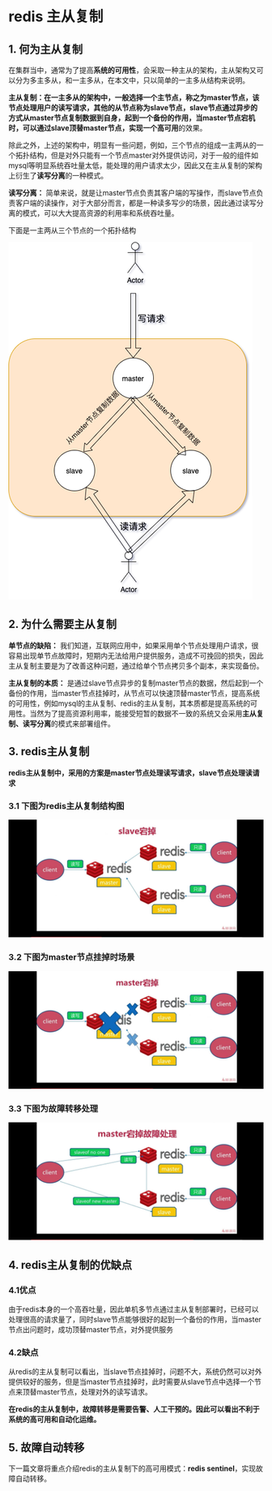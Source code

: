# redis 主从复制

## 1. 何为主从复制

在集群当中，通常为了提高**系统的可用性**，会采取一种主从的架构，主从架构又可以分为多主多从，和一主多从，在本文中，只以简单的一主多从结构来说明。

**主从复制：**在一主多从的架构中，一般选择一个主节点，称之为master节点，该节点处理用户的读写请求，其他的从节点称为slave节点，slave节点通过异步的方式从master节点复制数据到自身，起到一个备份的作用，当master节点宕机时，可以通过slave顶替master节点，实现一个**高可用**的效果。

除此之外，上述的架构中，明显有一些问题，例如，三个节点的组成一主两从的一个拓扑结构，但是对外只能有一个节点master对外提供访问，对于一般的组件如mysql等明显系统吞吐量太低，能处理的用户请求太少，因此又在主从复制的架构上衍生了**读写分离**的一种模式。

**读写分离：** 简单来说，就是让master节点负责其客户端的写操作，而slave节点负责客户端的读操作，对于大部分而言，都是一种读多写少的场景，因此通过读写分离的模式，可以大大提高资源的利用率和系统吞吐量。

下面是一主两从三个节点的一个拓扑结构

![主从复制拓扑结构.png](./主从复制拓扑结构.png)


## 2. 为什么需要主从复制

**单节点的缺陷：** 我们知道，互联网应用中，如果采用单个节点处理用户请求，很容易出现单节点故障时，短期内无法给用户提供服务，造成不可挽回的损失，因此主从复制主要是为了改善这种问题，通过给单个节点拷贝多个副本，来实现备份。

**主从复制的本质：**
	是通过slave节点异步的复制master节点的数据，然后起到一个备份的作用，当master节点挂掉时，从节点可以快速顶替master节点，提高系统的可用性，例如mysql的主从复制、redis的主从复制，其本质都是提高系统的可用性。当然为了提高资源利用率，能接受短暂的数据不一致的系统又会采用**主从复制、读写分离**的模式来部署组件。



## 3. redis主从复制

**redis主从复制中，采用的方案是master节点处理读写请求，slave节点处理读请求**

### 3.1 下图为redis主从复制结构图
![](./slave_down.jpeg)
### 3.2 下图为master节点挂掉时场景
![](./master_down.jpeg)
### 3.3 下图为故障转移处理
![](./change_master.jpeg)


## 4. redis主从复制的优缺点

### 4.1优点

由于redis本身的一个高吞吐量，因此单机多节点通过主从复制部署时，已经可以处理很高的请求量了，同时slave节点能够很好的起到一个备份的作用，当master节点出问题时，成功顶替master节点，对外提供服务

### 4.2缺点

从redis的主从复制可以看出，当slave节点挂掉时，问题不大，系统仍然可以对外提供较好的服务，但是当master节点挂掉时，此时需要从slave节点中选择一个节点来顶替master节点，处理对外的读写请求。

**在redis的主从复制中，故障转移是需要告警、人工干预的。因此可以看出不利于系统的高可用和自动化运维。**

## 5. 故障自动转移

下一篇文章将重点介绍redis的主从复制下的高可用模式：**redis sentinel**，实现故障自动转移。
